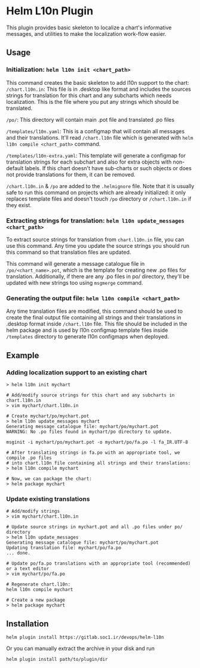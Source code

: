 Helm L10n Plugin
================
This plugin provides basic skeleton to localize a chart's informative messages,
and utilities to make the localization work-flow easier. 

## Usage

### Initialization: `helm l10n init <chart_path>`
This command creates the basic skeleton to add l10n support to the chart:
  `/chart.l10n.in`: This file is in .desktop like format and includes the sources
  strings for translation for this chart and any subcharts which needs
  localization. This is the file where you put any strings which should be
  translated.

  `/po/`: This directory will contain main .pot file and translated .po files

  `/templates/l10n.yaml`: This is a configmap that will contain all messages and
  their translations. It'll read `/chart.l10n` file which is generated with
  `helm l10n compile <chart_path>` command.

  `/templates/l10n-extra.yaml`: This template will generate a configmap for
  translation strings for each subchart and also for extra objects with
  non-default labels. If this chart doesn't have sub-charts or such objects
  or does not provide translations for them, it can be removed.

`/chart.l10n.in` & `/po` are added to the `.helmignore` file.
Note that it is usually safe to run this command on projects which are already
initialized: it only replaces template files and doesn't touch `/po` directory
or `/chart.l10n.in` if they exist.

### Extracting strings for translation: `helm l10n update_messages <chart_path>`
To extract source strings for translation from `chart.l10n.in` file,
you can use this command. Any time you update the source strings you should run
this command so that translation files are updated.

This command will generate a message catalogue file in `/po/<chart_name>.pot`,
which is the template for creating new .po files for translation. Additionally,
if there are any .po files in po/ directory, they'll be updated with new strings
too using `msgmerge` command.

### Generating the output file: `helm l10n compile <chart_path>`
Any time translation files are modified, this command should be used to create
the final output file containing all strings and their translations in .desktop
format inside `/chart.l10n` file. This file should be included in the helm package
and is used by l10n configmap template files inside `/templates` directory to
generate l10n configmaps when deployed.

## Example
### Adding localization support to an existing chart
```
> helm l10n init mychart

# Add/modify source strings for this chart and any subcharts in chart.l10n.in
> vim mychart/chart.l10n.in

# Create mychart/po/mychart.pot
> helm l10n update_messages mychart
Generating message catalogue file: mychart/po/mychart.pot
WARNING: No .po files found in mychart/po directory to update.

msginit -i mychart/po/mychart.pot -o mychart/po/fa.po -l fa_IR.UTF-8

# After translating strings in fa.po with an appropriate tool, we compile .po files
# into chart.l10n file containing all strings and their translations:
> helm l10n compile mychart

# Now, we can package the chart:
> helm package mychart
```

### Update existing translations
```
# Add/modify strings
> vim mychart/chart.l10n.in

# Update source strings in mychart.pot and all .po files under po/ directory
> helm l10n update_messages
Generating message catalogue file: mychart/po/mychart.pot
Updating translation file: mychart/po/fa.po
... done.

# Update po/fa.po translations with an appropriate tool (recommended) or a text editor
> vim mychart/po/fa.po

# Regenerate chart.l10n:
helm l10n compile mychart

# Create a new package
> helm package mychart
```

## Installation
```
helm plugin install https://gitlab.soc1.ir/devops/helm-l10n
```
Or you can manually extract the archive in your disk and run
```
helm plugin install path/to/plugin/dir
```
